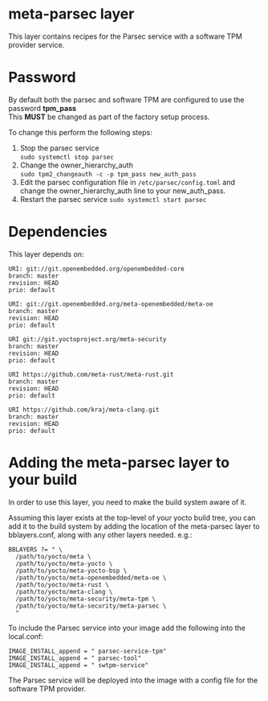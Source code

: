 meta-parsec layer
==============


This layer contains recipes for the Parsec service with a software TPM provider service.

Password
============

By default both the parsec and software TPM are configured to use the password **tpm_pass**  
This **MUST** be changed as part of the factory setup process.  

To change this perform the following steps:
1. Stop the parsec service  
```sudo systemctl stop parsec```
1. Change the owner_hierarchy_auth  
```sudo tpm2_changeauth -c -p tpm_pass new_auth_pass```
1. Edit the parsec configuration file in ```/etc/parsec/config.toml``` and change the owner_hierarchy_auth line to your new_auth_pass.
1. Restart the parsec service
```sudo systemctl start parsec```

Dependencies
============

This layer depends on:

    URI: git://git.openembedded.org/openembedded-core
    branch: master
    revision: HEAD
    prio: default

    URI: git://git.openembedded.org/meta-openembedded/meta-oe
    branch: master
    revision: HEAD
    prio: default

    URI git://git.yoctoproject.org/meta-security
    branch: master
    revision: HEAD
    prio: default

    URI https://github.com/meta-rust/meta-rust.git
    branch: master
    revision: HEAD
    prio: default

    URI https://github.com/kraj/meta-clang.git
    branch: master
    revision: HEAD
    prio: default


Adding the meta-parsec layer to your build
========================================

In order to use this layer, you need to make the build system aware of
it.

Assuming this layer exists at the top-level of your
yocto build tree, you can add it to the build system by adding the
location of the meta-parsec layer to bblayers.conf, along with any
other layers needed. e.g.:

    BBLAYERS ?= " \
      /path/to/yocto/meta \
      /path/to/yocto/meta-yocto \
      /path/to/yocto/meta-yocto-bsp \
      /path/to/yocto/meta-openembedded/meta-oe \
      /path/to/yocto/meta-rust \
      /path/to/yocto/meta-clang \
      /path/to/yocto/meta-security/meta-tpm \
      /path/to/yocto/meta-security/meta-parsec \
      "

To include the Parsec service into your image add the following into the
local.conf:

    IMAGE_INSTALL_append = " parsec-service-tpm"
    IMAGE_INSTALL_append = " parsec-tool"
    IMAGE_INSTALL_append = " swtpm-service"

The Parsec service will be deployed into the image with a config file for the software TPM provider.


